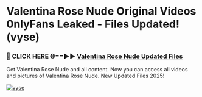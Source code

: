 # Valentina Rose Nude Original Videos 0nlyFans Leaked - Files Updated! (vyse)

<h3>🔴 CLICK HERE 🌐==►► <a href="https://tinyurl.com/y5r63du9" rel="nofollow">Valentina Rose Nude Updated Files</a></h3>

Get Valentina Rose Nude and all content. Now you can access all videos and pictures of Valentina Rose Nude. New Updated Files 2025!

[![vyse](https://i.imgur.com/UVo9nyh.gif)](https://tinyurl.com/y5r63du9)